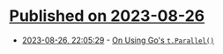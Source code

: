 # [Published on 2023-08-26](index.md)

* [2023-08-26, 22:05:29](https://lobste.rs/s/kn00pu/on_using_go_s_t_parallel) - [On Using Go's `t.Parallel()`](https://brandur.org/t-parallel)
